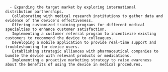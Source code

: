       - Expanding the target market by exploring international distribution partnerships.
       Collaborating with medical research institutions to gather data and evidence of the device's effectiveness.
       Offering customized training programs for different medical specialties to enhance customer satisfaction.
       Implementing a customer referral program to incentivize existing customers to recommend the device to colleagues.
       Developing a mobile application to provide real-time support and troubleshooting for device users.
       Establishing strategic alliances with pharmaceutical companies to bundle the device with relevant products or medications.
       Implementing a proactive marketing strategy to raise awareness about the benefits of using the device in medical procedures.



